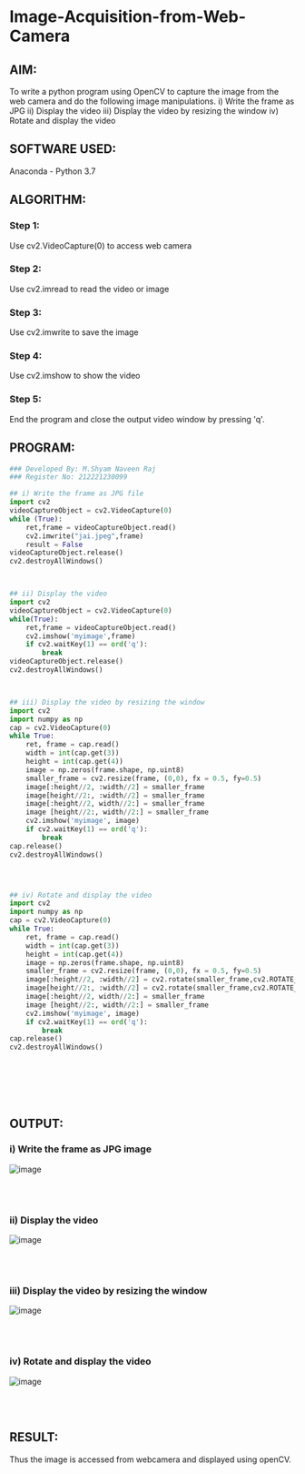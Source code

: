 # Image-Acquisition-from-Web-Camera
## AIM:

To write a python program using OpenCV to capture the image from the web camera and do the following image manipulations.
i) Write the frame as JPG 
ii) Display the video 
iii) Display the video by resizing the window
iv) Rotate and display the video

## SOFTWARE USED:
Anaconda - Python 3.7
## ALGORITHM:
### Step 1:
Use cv2.VideoCapture(0) to access web camera
<br>

### Step 2:
Use cv2.imread to read the video or image
<br>

### Step 3:
Use cv2.imwrite to save the image
<br>

### Step 4:
Use cv2.imshow to show the video
<br>

### Step 5:
End the program and close the output video window by pressing 'q'.
<br>

## PROGRAM:
``` Python
### Developed By: M.Shyam Naveen Raj
### Register No: 212221230099

## i) Write the frame as JPG file
import cv2
videoCaptureObject = cv2.VideoCapture(0)
while (True):
    ret,frame = videoCaptureObject.read()
    cv2.imwrite("jai.jpeg",frame)
    result = False
videoCaptureObject.release()
cv2.destroyAllWindows()



## ii) Display the video
import cv2
videoCaptureObject = cv2.VideoCapture(0)
while(True):
    ret,frame = videoCaptureObject.read()
    cv2.imshow('myimage',frame)
    if cv2.waitKey(1) == ord('q'):
        break
videoCaptureObject.release()
cv2.destroyAllWindows()



## iii) Display the video by resizing the window
import cv2
import numpy as np
cap = cv2.VideoCapture(0)
while True:
    ret, frame = cap.read() 
    width = int(cap.get(3))
    height = int(cap.get(4))
    image = np.zeros(frame.shape, np.uint8) 
    smaller_frame = cv2.resize(frame, (0,0), fx = 0.5, fy=0.5) 
    image[:height//2, :width//2] = smaller_frame
    image[height//2:, :width//2] = smaller_frame
    image[:height//2, width//2:] = smaller_frame 
    image [height//2:, width//2:] = smaller_frame
    cv2.imshow('myimage', image)
    if cv2.waitKey(1) == ord('q'):
        break
cap.release()
cv2.destroyAllWindows()




## iv) Rotate and display the video
import cv2
import numpy as np
cap = cv2.VideoCapture(0)
while True:
    ret, frame = cap.read() 
    width = int(cap.get(3))
    height = int(cap.get(4))
    image = np.zeros(frame.shape, np.uint8) 
    smaller_frame = cv2.resize(frame, (0,0), fx = 0.5, fy=0.5) 
    image[:height//2, :width//2] = cv2.rotate(smaller_frame,cv2.ROTATE_180)
    image[height//2:, :width//2] = cv2.rotate(smaller_frame,cv2.ROTATE_180)
    image[:height//2, width//2:] = smaller_frame 
    image [height//2:, width//2:] = smaller_frame
    cv2.imshow('myimage', image)
    if cv2.waitKey(1) == ord('q'):
        break
cap.release()
cv2.destroyAllWindows()








```
## OUTPUT:

### i) Write the frame as JPG image
![image](https://github.com/EASWAR17/Image_Acqusition-_using_Web_Camera/assets/94154683/9ab0170f-c3ad-4c74-8dfb-f593019117e0)




</br>
</br>


### ii) Display the video
![image](https://github.com/EASWAR17/Image_Acqusition-_using_Web_Camera/assets/94154683/3a99f98c-36fe-491f-a6ef-28543e43e594)

</br>
</br>


### iii) Display the video by resizing the window
![image](https://github.com/EASWAR17/Image_Acqusition-_using_Web_Camera/assets/94154683/bddc22fd-6eb6-4bf2-8db6-b4fbf46516a6)


</br>
</br>



### iv) Rotate and display the video

![image](https://github.com/EASWAR17/Image_Acqusition-_using_Web_Camera/assets/94154683/9cda8fa3-0e84-40a0-96c7-c9b05c897161)



</br>
</br>


## RESULT: 
Thus the image is accessed from webcamera and displayed using openCV.
